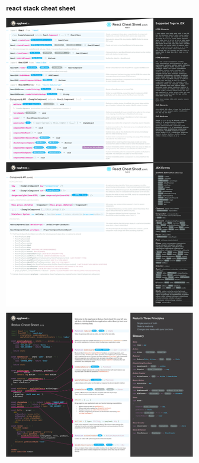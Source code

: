 ###  react stack cheat sheet

![react cheat sheet](./React-cheat-sheet.jpg)

![redux cheat sheet](./Redux-cheat-sheet.jpg)